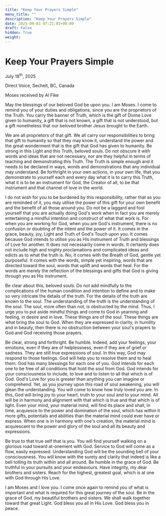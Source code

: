```yaml
---
title: "Keep Your Prayers Simple"
menu_title: ""
description: "Keep Your Prayers Simple"
date: 2025-09-03 07:21:03+00:00
draft: False
hidden: True
weight:
---
```

# Keep Your Prayers Simple

July 18<sup>th</sup>, 2025

Direct Voice, Sechelt, BC, Canada

Moses received by Al Fike

May the blessings of our beloved God be upon you. I am Moses. I come to remind you of your duties and obligations, since you are the proprietors of the Truth. You carry the banner of Truth, which is the gift of Divine Love given to humanity, a gift that is not known, a gift that is not understood, but a gift nonetheless that our beloved brother Jesus brought to the Earth.

We are all proprietors of that gift. We all carry our responsibilities to bring that gift to humanity so that they may know it, understand the power and the great wonderment that is the gift that God has given to humanity. Be strong in this Light and this Truth, beloved souls. Do not obscure it with words and ideas that are not necessary, nor are they helpful in terms of teaching and demonstrating this Truth. The Truth is simple enough and it needs to be declared in ways, words and demonstrations that any individual may understand. Be forthright in your own actions, in your own life, that you demonstrate to yourself each and every day what it is to carry this Truth, what it is to be an instrument for God, the Creator of all, to be that instrument and that channel of love in the world.

I do not wish for you to be burdened by this responsibility, rather that as you are reminded of it, you may utilise the power of this gift for your own benefit and the benefit of all those around you. Do not be a laggard and fool yourself that you are actually doing God's work when in fact you are merely entertaining a mindful intention and construct of what that work is. For when you are working for God, when you are God's instrument, there is no confusion or doubting of the intent and the power of it. It comes in the grace, beauty, joy, Light and Truth of God's Touch upon you. It comes because God intends to utilise you as His instrument of Truth and blessings of Love for another.  It does not necessarily come in words. It certainly does not include high and mighty proclamations and complicated ideas and edicts as to what the truth is. No, it comes with the Breath of God, gentle yet purposeful. It comes with the words, simple yet inspiring, words that are directed toward the soul, words that uplift and words that heal. For the words are merely the reflection of the blessings and gifts that God is giving through you as His instrument.

Be clear about this, beloved souls. Do not add mindfully to the complications of the human condition and intention to define and to make so very intricate the details of the truth. For the details of the truth are known to the soul. The understanding of the truth is the understanding of the soul. The soul, more often than not, is obstructed by the mind. Thus, I urge you to put aside mindful things and come to God in yearning and feeling, in desire and in love. These things are of the soul. These things are what bring the soul to God. When they are expressed in clarity, in humility and in beauty, then there is no obstruction between your soul's prayers to God and God receiving those prayers.

Be clear, strong and forthright. Be humble. Indeed, add your feelings, your emotions, even if they are of helplessness, even if they are of grief or sadness. They are still true expressions of soul. In this way, God may respond to those feelings. God will help you to resolve them and to heal them. God has many blessings for each one of you. God intends for each one to be free of all conditions that hold the soul from God. God intends for your consciousness to include, to love and to listen to all that which is of God. God's Love for you is greater than anything you can imagine or comprehend. 
Yet, as you journey upon this road of soul awakening, you will glean the understanding. You will come to know how truly loved you are. In this, God will bring joy to your heart, truth to your soul and to your mind. All will be in harmony and alignment with that which is true and that which is of light. Even your mind, your material mind, will find its place and shall, in time, acquiesce to the power and domination of the soul, which has within it more gifts, potentials and abilities than the material mind could ever have or express. When one is in harmony with one's creation, the material mind is acquiescent to the power and glory of the soul and all its beauty and expressions.

Be true to that true self that is you. You will find yourself walking on a glorious road toward at-onement with God. Service to God will come as a flow, easily expressed. Understanding God will be the sounding bell of your consciousness. You will know with the surety and clarity that indeed is like a bell tolling its truth within and all around. Be humble in the grace of God. Be truthful in your pursuits and your endeavours. Have integrity, my dear brothers and sisters. Reach for the highest, greatest goal, which is at one with God through His Love.

I am Moses and I love you. I come once again to remind you of what is important and what is required for this great journey of the soul. Be in the grace of God, my beautiful brothers and sisters. We shall walk together toward that great Light. God bless you all in His Love. God bless you in peace.
